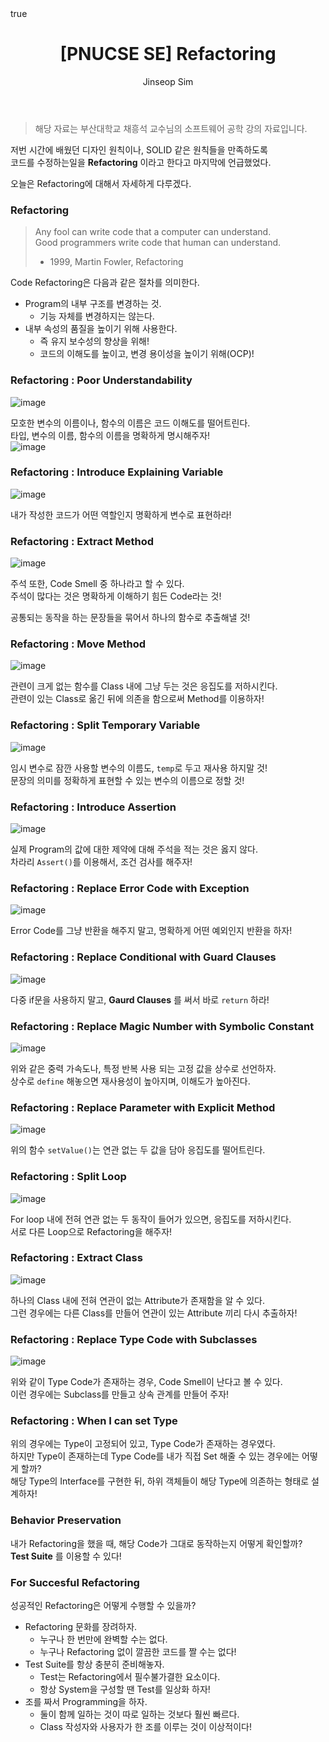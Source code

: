 ﻿---
layout: post
title: "[PNUCSE SE] Refactoring"
categories: SE
tags: [theory]
author:
  - Jinseop Sim
toc: true
math: true
---
> 해당 자료는 부산대학교 채흥석 교수님의 소프트웨어 공학 강의 자료입니다.  

저번 시간에 배웠던 디자인 원칙이나, SOLID 같은 원칙들을 만족하도록  
코드를 수정하는일을 __Refactoring__ 이라고 한다고 마지막에 언급했었다.  

오늘은 Refactoring에 대해서 자세하게 다루겠다.  

### Refactoring
> Any fool can write code that a computer can understand.  
> Good programmers write code that human can understand.  
> - 1999, Martin Fowler, Refactoring  

Code Refactoring은 다음과 같은 절차를 의미한다.  
- Program의 내부 구조를 변경하는 것.
  - 기능 자체를 변경하지는 않는다.
- 내부 속성의 품질을 높이기 위해 사용한다.
  - 즉 유지 보수성의 향상을 위해!
  - 코드의 이해도를 높이고, 변경 용이성을 높이기 위해(OCP)!

### Refactoring : Poor Understandability
![image](https://user-images.githubusercontent.com/71700079/201114346-d3744678-d5a2-4b3f-80b8-803262832843.png)  

모호한 변수의 이름이나, 함수의 이름은 코드 이해도를 떨어트린다.  
타입, 변수의 이름, 함수의 이름을 명확하게 명시해주자!  
![image](https://user-images.githubusercontent.com/71700079/201114380-167cffa1-cc6b-476a-b6f2-54915398390e.png)  

### Refactoring : Introduce Explaining Variable
![image](https://user-images.githubusercontent.com/71700079/201114443-c53880d7-4d94-45c7-8a1c-830f0d9eaa49.png)  

내가 작성한 코드가 어떤 역할인지 명확하게 변수로 표현하라!  

### Refactoring : Extract Method
![image](https://user-images.githubusercontent.com/71700079/201114511-eedf8868-f7cd-4fa9-a651-e72e4bac7eee.png)  

주석 또한, Code Smell 중 하나라고 할 수 있다.  
주석이 많다는 것은 명확하게 이해하기 힘든 Code라는 것!  

공통되는 동작을 하는 문장들을 묶어서 하나의 함수로 추출해낼 것!  

### Refactoring : Move Method
![image](https://user-images.githubusercontent.com/71700079/201114568-776a780b-f98f-4d60-9809-b0693806757a.png)  

관련이 크게 없는 함수를 Class 내에 그냥 두는 것은 응집도를 저하시킨다.  
관련이 있는 Class로 옮긴 뒤에 의존을 함으로써 Method를 이용하자!  

### Refactoring : Split Temporary Variable
![image](https://user-images.githubusercontent.com/71700079/201114621-3fb644ba-38de-4ab2-a41b-9b7cda8cf6ab.png)  

임시 변수로 잠깐 사용할 변수의 이름도, ```temp```로 두고 재사용 하지말 것!  
문장의 의미를 정확하게 표현할 수 있는 변수의 이름으로 정할 것!  

### Refactoring : Introduce Assertion
![image](https://user-images.githubusercontent.com/71700079/201114662-c6e21920-83fd-42ff-8663-b8b142e55094.png)  

실제 Program의 값에 대한 제약에 대해 주석을 적는 것은 옳지 않다.  
차라리 ```Assert()```를 이용해서, 조건 검사를 해주자!  

### Refactoring : Replace Error Code with Exception
![image](https://user-images.githubusercontent.com/71700079/201114765-ce427cfa-7f4a-4018-90dd-9bb44fa5db24.png)  

Error Code를 그냥 반환을 해주지 말고, 명확하게 어떤 예외인지 반환을 하자!  

### Refactoring : Replace Conditional with Guard Clauses
![image](https://user-images.githubusercontent.com/71700079/201114825-84dee395-5711-41ce-a741-f4651b34b519.png)  

다중 if문을 사용하지 말고, __Gaurd Clauses__ 를 써서 바로 ```return``` 하라!  

### Refactoring : Replace Magic Number with Symbolic Constant
![image](https://user-images.githubusercontent.com/71700079/201114867-2aac0e88-8cf9-449d-80ff-92e772fcdaac.png)  

위와 같은 중력 가속도나, 특정 반복 사용 되는 고정 값을 상수로 선언하자.  
상수로 ```define``` 해놓으면 재사용성이 높아지며, 이해도가 높아진다.  

### Refactoring : Replace Parameter with Explicit Method
![image](https://user-images.githubusercontent.com/71700079/201114927-effebfa7-57f0-4bd9-888e-c9464d242292.png)  

위의 함수 ```setValue()```는 연관 없는 두 값을 담아 응집도를 떨어트린다.  

### Refactoring : Split Loop
![image](https://user-images.githubusercontent.com/71700079/201115006-77ef34d9-38d0-4b1c-b56e-33bc9e253df8.png)  

For loop 내에 전혀 연관 없는 두 동작이 들어가 있으면, 응집도를 저하시킨다.  
서로 다른 Loop으로 Refactoring을 해주자!  

### Refactoring : Extract Class
![image](https://user-images.githubusercontent.com/71700079/201115053-f863477f-db53-4d9d-964f-fd772746cad4.png)  

하나의 Class 내에 전혀 연관이 없는 Attribute가 존재함을 알 수 있다.  
그런 경우에는 다른 Class를 만들어 연관이 있는 Attribute 끼리 다시 추출하자!  

### Refactoring : Replace Type Code with Subclasses
![image](https://user-images.githubusercontent.com/71700079/201115106-c7f10b8b-82b6-45a1-af49-572645625616.png)  

위와 같이 Type Code가 존재하는 경우, Code Smell이 난다고 볼 수 있다.  
이런 경우에는 Subclass를 만들고 상속 관계를 만들어 주자!  

### Refactoring : When I can set Type

위의 경우에는 Type이 고정되어 있고, Type Code가 존재하는 경우였다.  
하지만 Type이 존재하는데 Type Code를 내가 직접 Set 해줄 수 있는 경우에는 어떻게 할까?  
해당 Type의 Interface를 구현한 뒤, 하위 객체들이 해당 Type에 의존하는 형태로 설계하자!  

### Behavior Preservation
내가 Refactoring을 했을 때, 해당 Code가 그대로 동작하는지 어떻게 확인할까?  
__Test Suite__ 를 이용할 수 있다!  

### For Succesful Refactoring
성공적인 Refactoring은 어떻게 수행할 수 있을까?  

- Refactoring 문화를 장려하자.
  - 누구나 한 번만에 완벽할 수는 없다.
  - 누구나 Refactoring 없이 깔끔한 코드를 짤 수는 없다!
- Test Suite를 항상 충분히 준비해놓자.
  - Test는 Refactoring에서 필수불가결한 요소이다.
  - 항상 System을 구성할 땐 Test를 일상화 하자!
- 조를 짜서 Programming을 하자.
  - 둘이 함께 일하는 것이 따로 일하는 것보다 훨씬 빠르다.
  - Class 작성자와 사용자가 한 조를 이루는 것이 이상적이다!